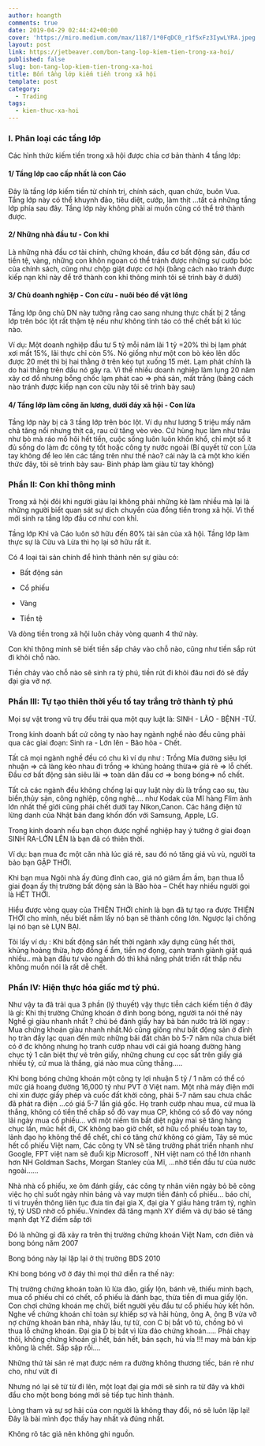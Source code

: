 ```yaml
---
author: hoangth
comments: true
date: 2019-04-29 02:44:42+00:00
cover: 'https://miro.medium.com/max/1187/1*0FqDC0_r1f5xFz3IywLYRA.jpeg'
layout: post
link: https://jetbeaver.com/bon-tang-lop-kiem-tien-trong-xa-hoi/
published: false
slug: bon-tang-lop-kiem-tien-trong-xa-hoi
title: Bốn tầng lớp kiếm tiền trong xã hội
template: post
category:
  - Trading
tags:
  - kien-thuc-xa-hoi
---
```


### I. Phân loại các tầng lớp

Các hình thức kiếm tiền trong xã hội được chia cơ bản thành 4 tầng lớp:

#### 1/ Tầng lớp cao cấp nhất là con Cáo

Đây là tầng lớp kiếm tiền từ chính trị, chính sách, quan chức, buôn Vua. Tầng lớp này có thể khuynh đảo, tiêu diệt, cướp, làm thịt …tất cả những tầng lớp phía sau đây. Tầng lớp này không phải ai muốn cũng có thể trở thành được.

#### 2/ Những nhà đầu tư - Con khỉ

Là những nhà đầu cơ tài chính, chứng khoán, đầu cơ bất động sản, đầu cơ tiền tệ, vàng, những con khôn ngoan có thể tránh được những sự cướp bóc của chính sách, cũng như chộp giật được cơ hội (bằng cách nào tránh được kiếp nạn khỉ này để trở thành con khỉ thông minh tôi sẽ trình bày ở dưới)

#### 3/ Chủ doanh nghiệp - Con cừu - nuôi béo để vặt lông

Tầng lớp ông chủ DN này tưởng rằng cao sang nhưng thực chất bị 2 tầng lớp trên bóc lột rất thậm tệ nếu như không tỉnh táo có thể chết bất kì lúc nào.

Ví dụ: Một doanh nghiệp đầu tư 5 tỷ mỗi năm lãi 1 tỷ =20% thì bị lạm phát xơi mất 15%, lãi thực chỉ còn 5%. Nó giống như một con bò kéo lên dốc được 20 mét thì bị hai thằng ở trên kéo tụt xuống 15 mét. Lạm phát chính là do hai thằng trên đầu nó gây ra. Vì thế nhiều doanh nghiệp làm lụng 20 năm xây cơ đồ nhưng bỗng chốc lạm phát cao => phá sản, mất trắng (bằng cách nào tránh được kiếp nạn con cừu này tôi sẽ trình bày sau)

#### 4/ Tầng lớp làm công ăn lương, dưới đáy xã hội - Con lừa

Tầng lớp này bị cả 3 tầng lớp trên bóc lột. Ví dụ như lương 5 triệu mấy năm chả tăng nổi nhưng thịt cá, rau cứ tăng vèo vèo. Cứ hùng hục làm như trâu như bò mà ráo mồ hôi hết tiền, cuộc sống luôn luôn khốn khổ, chỉ một số ít đủ sống do làm đc công ty tốt hoặc công ty nước ngoài (Bí quyết từ con Lừa tay không để leo lên các tầng trên như thế nào? cái này là cả một kho kiến thức đây, tôi sẽ trình bày sau- Binh pháp làm giàu từ tay không)

### Phần II: Con khỉ thông minh

Trong xã hội đôi khi người giàu lại không phải những kẻ làm nhiều mà lại là những người biết quan sát sự dịch chuyển của đồng tiền trong xã hội. Vì thế mới sinh ra tầng lớp đầu cơ như con khỉ.

Tầng lớp Khỉ và Cáo luôn sở hữu đến 80% tài sản của xã hội. Tầng lớp làm thực sự là Cừu và Lừa thì họ lại sở hữu rất ít.

Có 4 loại tài sản chính để hình thành nên sự giàu có:

- Bất động sản

* Cổ phiếu

- Vàng

* Tiền tệ

Và dòng tiền trong xã hội luôn chảy vòng quanh 4 thứ này.

Con khỉ thông minh sẽ biết tiền sắp chảy vào chỗ nào, cũng như tiền sắp rút đi khỏi chỗ nào.

Tiền chảy vào chỗ nào sẽ sinh ra tỷ phú, tiền rút đi khỏi đâu nơi đó sẽ đầy đại gia vỡ nợ.

### Phần III: Tự tạo thiên thời yếu tố tay trắng trở thành tỷ phú

Mọi sự vật trong vũ trụ đều trải qua một quy luật là: SINH - LÃO - BỆNH -TỬ.

Trong kinh doanh bất cứ công ty nào hay ngành nghề nào đều cũng phải qua các giai đoạn: Sinh ra - Lớn lên - Bão hòa - Chết.

Tất cả mọi ngành nghề đều có chu kì ví dụ như : Trồng Mía đường siêu lợi nhuận => cả làng kéo nhau đi trồng => khủng hoảng thừa=> giá rẻ => lỗ chết. Đầu cơ bất động sản siêu lãi => toàn dân đầu cơ => bong bóng=> nổ chết.

Tất cả các ngành đều không chống lại quy luật này dù là trồng cao su, tàu biển,thủy sản, công nghiệp, công nghệ…. như Kodak của Mĩ hàng Flim ảnh lớn nhất thế giới cũng phải chết dưới tay Nikon,Canon. Các hãng điện tử lừng danh của Nhật bản đang khốn đốn với Samsung, Apple, LG.

Trong kinh doanh nếu bạn chọn được nghề nghiệp hay ý tưởng ở giai đoạn SINH RA-LỚN LÊN là bạn đã có thiên thời.

Ví dụ: bạn mua đc một căn nhà lúc giá rẻ, sau đó nó tăng giá vù vù, người ta bảo bạn GẶP THỜI.

Khi bạn mua Ngôi nhà ấy đúng đỉnh cao, giá nó giảm ầm ầm, bạn thua lỗ giai đoạn ấy thị trường bất động sản là Bão hòa – Chết hay nhiều người gọi là HẾT THỜI.

Hiểu được vòng quay của THIÊN THỜI chính là bạn đã tự tạo ra được THIÊN THỜI cho mình, nếu biết nắm lấy nó bạn sẽ thành công lớn. Ngược lại chống lại nó bạn sẽ LỤN BẠI.

Tôi lấy ví dụ : Khi bất động sản hết thời ngành xây dựng cũng hết thời, khủng hoảng thừa, hợp đồng ế ẩm, tiền nợ đọng, cạnh tranh giành giật quá nhiều.. mà bạn đầu tư vào ngành đó thì khả năng phát triển rất thấp nếu không muốn nói là rất dễ chết.

### Phần IV: Hiện thực hóa giấc mơ tỷ phú.

Như vậy ta đã trải qua 3 phần (lý thuyết) vậy thực tiễn cách kiếm tiền ở đây là gì: Khi thị trường Chứng khoán ở đỉnh bong bóng, người ta nói thế này Nghề gì giàu nhanh nhất ? chú bé đánh giầy hay bà bán nước trả lời ngay : Mua chứng khoán giàu nhanh nhất.Nó cũng giống như bất động sản ở đỉnh họ tràn đầy lạc quan đến mức những bãi đất chăn bò 5-7 năm nữa chưa biết có ở đc không nhưng họ tranh cướp nhau với cái giá hoang đường hàng chục tỷ 1 căn biệt thự vẽ trên giấy, những chung cư cọc sắt trên giấy giá nhiều tỷ, cứ mua là thắng, giá nào mua cũng thắng…..

Khi bong bóng chứng khoán một công ty lợi nhuận 5 tỷ / 1 năm có thể có mức giá hoang đường 16,000 tỷ như PVT ở Việt nam. Một nhà máy điện mới chỉ xin được giấy phép và cuốc đất khởi công, phải 5-7 năm sau chưa chắc đã phát ra điện …có giá 5-7 lần giá gốc. Họ tranh cướp nhau mua, cứ mua là thắng, không có tiền thế chấp sổ đỏ vay mua CP, không có sổ đỏ vay nóng lãi ngày mua cổ phiếu… với một niềm tin bất diệt ngày mai sẽ tăng hàng chục lần, múc hết đi, CK không bao giờ chết, sở hữu cổ phiếu toàn tay to, lãnh đạo họ không thể để chết, chỉ có tăng chứ không có giảm, Tây sẽ múc hết cổ phiếu Việt nam, Các công ty VN sẽ tăng trưởng phát triển nhanh như Google, FPT việt nam sẽ đuổi kịp Microsoff , NH việt nam có thể lớn nhanh hơn NH Goldman Sachs, Morgan Stanley của Mĩ, …nhờ tiền đầu tư của nước ngoài……

Nhà nhà cổ phiếu, xe ôm đánh giầy, các công ty nhân viên ngày bỏ bê công việc họ chỉ suốt ngày nhìn bảng và vay mượn tiền đánh cổ phiếu… báo chí, ti vi truyền thông liên tục đưa tin đại gia X, đại gia Y giầu hàng trăm tỷ, nghìn tỷ, tỷ USD nhờ cổ phiếu..Vnindex đã tăng mạnh XY điểm và dự báo sẽ tăng mạnh đạt YZ điểm sắp tới

Đó là những gì đã xảy ra trên thị trường chứng khoán Việt Nam, cơn điên và bong bóng năm 2007

Bong bóng này lại lặp lại ở thị trường BDS 2010

Khi bong bóng vỡ ở đáy thì mọi thứ diễn ra thế này:

Thị trường chứng khoán toàn lũ lừa đảo, giấy lộn, bánh vẽ, thiếu minh bạch, mua cổ phiếu chỉ có chết, cổ phiếu là đánh bạc, thừa tiền đi mua giấy lộn. Con chơi chứng khoán mẹ chửi, biết người yêu đầu tư cổ phiếu hủy kết hôn. Nghe về chứng khoán chỉ toàn sự khiếp sợ và hãi hùng, ông A, ông B vừa vỡ nợ chứng khoán bán nhà, nhảy lầu, tự tử, con C bị bắt vô tù, chồng bỏ vì thua lỗ chứng khoán. Đại gia D bị bắt vì lừa đảo chứng khoán….. Phải chạy thôi, không chứng khoán gì hết, bán hết, bán sạch, hú vía !!! may mà bán kịp không là chết. Sắp sập rồi….

Những thứ tài sản rẻ mạt được ném ra đường không thương tiếc, bán rẻ như cho, như vứt đi

Nhưng nó lại sẽ từ từ đi lên, một loạt đại gia mới sẽ sinh ra từ đây và khởi đầu cho một bong bóng mới sẽ tiếp tục hình thành.

Lòng tham và sự sợ hãi của con người là không thay đổi, nó sẽ luôn lặp lại!
Đây là bài mình đọc thấy hay nhất và đúng nhất.

Không rõ tác giả nên không ghi nguồn.
